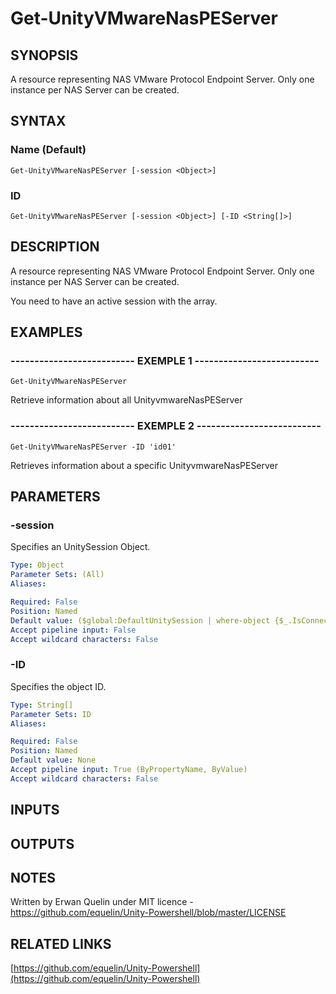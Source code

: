 # Get-UnityVMwareNasPEServer

## SYNOPSIS
A resource representing NAS VMware Protocol Endpoint Server.
Only one instance per NAS Server can be created.

## SYNTAX

### Name (Default)
```
Get-UnityVMwareNasPEServer [-session <Object>]
```

### ID
```
Get-UnityVMwareNasPEServer [-session <Object>] [-ID <String[]>]
```

## DESCRIPTION
A resource representing NAS VMware Protocol Endpoint Server.
Only one instance per NAS Server can be created.
 
You need to have an active session with the array.

## EXAMPLES

### -------------------------- EXEMPLE 1 --------------------------
```
Get-UnityVMwareNasPEServer
```

Retrieve information about all UnityvmwareNasPEServer

### -------------------------- EXEMPLE 2 --------------------------
```
Get-UnityVMwareNasPEServer -ID 'id01'
```

Retrieves information about a specific UnityvmwareNasPEServer

## PARAMETERS

### -session
Specifies an UnitySession Object.

```yaml
Type: Object
Parameter Sets: (All)
Aliases: 

Required: False
Position: Named
Default value: ($global:DefaultUnitySession | where-object {$_.IsConnected -eq $true})
Accept pipeline input: False
Accept wildcard characters: False
```

### -ID
Specifies the object ID.

```yaml
Type: String[]
Parameter Sets: ID
Aliases: 

Required: False
Position: Named
Default value: None
Accept pipeline input: True (ByPropertyName, ByValue)
Accept wildcard characters: False
```

## INPUTS

## OUTPUTS

## NOTES
Written by Erwan Quelin under MIT licence - https://github.com/equelin/Unity-Powershell/blob/master/LICENSE

## RELATED LINKS

[https://github.com/equelin/Unity-Powershell](https://github.com/equelin/Unity-Powershell)

